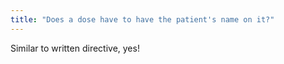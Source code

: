 ```yaml
---
title: "Does a dose have to have the patient's name on it?"
---
```

Similar to written directive, yes!

